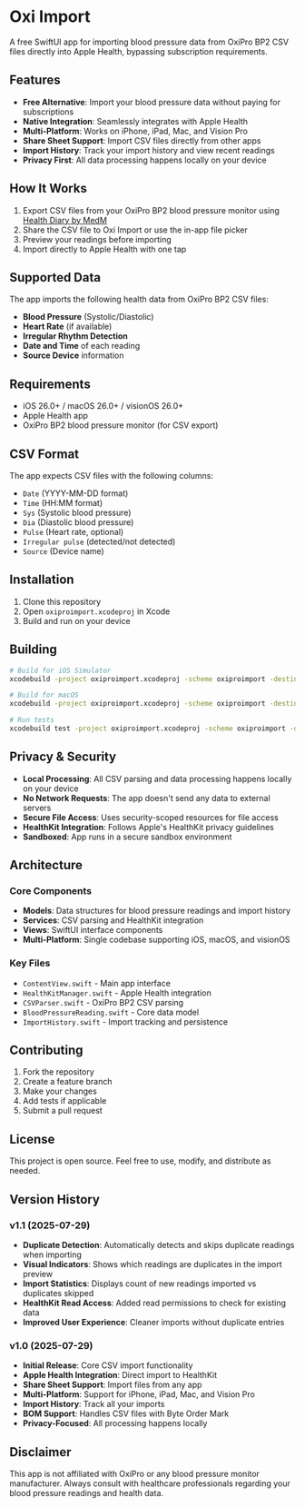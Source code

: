 # Oxi Import

A free SwiftUI app for importing blood pressure data from OxiPro BP2 CSV files directly into Apple Health, bypassing subscription requirements.

## Features

- **Free Alternative**: Import your blood pressure data without paying for subscriptions
- **Native Integration**: Seamlessly integrates with Apple Health
- **Multi-Platform**: Works on iPhone, iPad, Mac, and Vision Pro
- **Share Sheet Support**: Import CSV files directly from other apps
- **Import History**: Track your import history and view recent readings
- **Privacy First**: All data processing happens locally on your device

## How It Works

1. Export CSV files from your OxiPro BP2 blood pressure monitor using [Health Diary by MedM](https://apps.apple.com/gb/app/health-diary-by-medm/id929581952)
2. Share the CSV file to Oxi Import or use the in-app file picker
3. Preview your readings before importing
4. Import directly to Apple Health with one tap

## Supported Data

The app imports the following health data from OxiPro BP2 CSV files:

- **Blood Pressure** (Systolic/Diastolic)
- **Heart Rate** (if available)
- **Irregular Rhythm Detection**
- **Date and Time** of each reading
- **Source Device** information

## Requirements

- iOS 26.0+ / macOS 26.0+ / visionOS 26.0+
- Apple Health app
- OxiPro BP2 blood pressure monitor (for CSV export)

## CSV Format

The app expects CSV files with the following columns:
- `Date` (YYYY-MM-DD format)
- `Time` (HH:MM format)
- `Sys` (Systolic blood pressure)
- `Dia` (Diastolic blood pressure)
- `Pulse` (Heart rate, optional)
- `Irregular pulse` (detected/not detected)
- `Source` (Device name)

## Installation

1. Clone this repository
2. Open `oxiproimport.xcodeproj` in Xcode
3. Build and run on your device

## Building

```bash
# Build for iOS Simulator
xcodebuild -project oxiproimport.xcodeproj -scheme oxiproimport -destination 'platform=iOS Simulator,name=iPhone 16' build

# Build for macOS
xcodebuild -project oxiproimport.xcodeproj -scheme oxiproimport -destination 'platform=macOS' build

# Run tests
xcodebuild test -project oxiproimport.xcodeproj -scheme oxiproimport -destination 'platform=iOS Simulator,name=iPhone 16'
```

## Privacy & Security

- **Local Processing**: All CSV parsing and data processing happens locally on your device
- **No Network Requests**: The app doesn't send any data to external servers
- **Secure File Access**: Uses security-scoped resources for file access
- **HealthKit Integration**: Follows Apple's HealthKit privacy guidelines
- **Sandboxed**: App runs in a secure sandbox environment

## Architecture

### Core Components

- **Models**: Data structures for blood pressure readings and import history
- **Services**: CSV parsing and HealthKit integration
- **Views**: SwiftUI interface components
- **Multi-Platform**: Single codebase supporting iOS, macOS, and visionOS

### Key Files

- `ContentView.swift` - Main app interface
- `HealthKitManager.swift` - Apple Health integration
- `CSVParser.swift` - OxiPro BP2 CSV parsing
- `BloodPressureReading.swift` - Core data model
- `ImportHistory.swift` - Import tracking and persistence

## Contributing

1. Fork the repository
2. Create a feature branch
3. Make your changes
4. Add tests if applicable
5. Submit a pull request

## License

This project is open source. Feel free to use, modify, and distribute as needed.

## Version History

### v1.1 (2025-07-29)
- **Duplicate Detection**: Automatically detects and skips duplicate readings when importing
- **Visual Indicators**: Shows which readings are duplicates in the import preview
- **Import Statistics**: Displays count of new readings imported vs duplicates skipped
- **HealthKit Read Access**: Added read permissions to check for existing data
- **Improved User Experience**: Cleaner imports without duplicate entries

### v1.0 (2025-07-29)
- **Initial Release**: Core CSV import functionality
- **Apple Health Integration**: Direct import to HealthKit
- **Share Sheet Support**: Import files from any app
- **Multi-Platform**: Support for iPhone, iPad, Mac, and Vision Pro
- **Import History**: Track all your imports
- **BOM Support**: Handles CSV files with Byte Order Mark
- **Privacy-Focused**: All processing happens locally

## Disclaimer

This app is not affiliated with OxiPro or any blood pressure monitor manufacturer. Always consult with healthcare professionals regarding your blood pressure readings and health data.